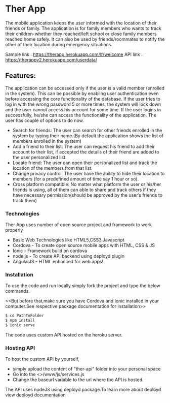 # Ther App
The mobile application keeps the user informed with the location of their friends or family. The application is for family members who wants to track their children-whether they reached/left school or close family members reached home safely. It can also be used by friends/roommates to notify the other of their location during emergency situations.

Sample link : https://therapp.herokuapp.com/#/welcome
API link : https://therappv2.herokuapp.com/userdata/

## Features:
The application can be accessed only if the user is a valid member (enrolled in the system). This can be possible by enabling user authentication even before accessing the core functionality of the database. If the user tries to log in with the wrong password 5 or more times, the system will lock down and the user cannot access his account for some time.
 If the user logins in successfully, he/she can access the functionality of the application. The user has couple of options to do now.
*	Search for friends: The user can search for other friends enrolled in the system by typing their name.(By default the application shows the list of members enrolled in the system)
*	Add a friend to their list: The user can request his friend to add their account to their list, if accepted the details of their friend are added to the user personalized list.
*	Locate friend: The user can open their personalized list and track the location of the members from that list.
*	Change privacy control: The user have the ability to hide their location to members (for a predefined amount of time say 1 hour or so).
*	Cross platform compatible: No matter what platform the user or his/her friends is using, all of them can able to share and track others if they have necessary permission(should be approved by the user’s friends to track them)

### Technologies
Ther App uses number of open source project and framework to work properly
* Basic Web Technologies like HTML5,CSS3,Javascript
* Cordova - To create open source mobile apps with HTML, CSS & JS
* Ionic - Framework build on cordova
* node.js - To create API backend using deployd plugin 
* AngularJS - HTML enhanced for web apps! 

### Installation
To use the code and run locally simply fork the project and type the below commands.

<<But before that,make sure you have Cordova and Ionic installed in your computer.See respective package documentation for installation>>

```sh
$ cd PathToFolder
$ npm install
$ ionic serve
```
The code uses custom API hosted on the heroku server.

### Hosting API
To host the custom API by yourself,
* simply upload the content of "ther-api" folder into  your personal space
* Go into the <<mainFolder>>/www/js/services.js 
* Change the baseurl variable to the url where the API is hosted.

The API uses nodeJS using deployd package.To learn more about deployd view deployd documentation

